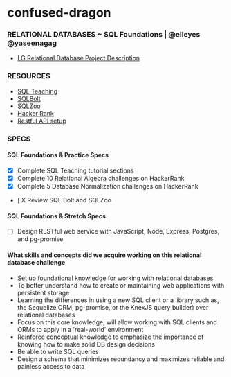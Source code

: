 # confused-dragon

### RELATIONAL DATABASES ~ SQL Foundations | @elleyes @yaseenagag

- [LG Relational Database Project Description](https://github.com/GuildCrafts/web-development-js/issues/96)

### RESOURCES

- [SQL Teaching](https://www.sqlteaching.com/)
- [SQLBolt](https://sqlbolt.com/)
- [SQLZoo](http://sqlzoo.net/)
- [Hacker Rank](https://www.hackerrank.com/domains/databases/relational-algebra)
- [Restful API setup](http://mherman.org/blog/2016/03/13/designing-a-restful-api-with-node-and-postgres/#.WCyqV6IrLb7)

### SPECS

#### SQL Foundations & Practice Specs

- [X] Complete SQL Teaching tutorial sections
- [X] Complete 10 Relational Algebra challenges on HackerRank
- [X] Complete 5 Database Normalization challenges on HackerRank
- [ X Review SQL Bolt and SQLZoo

#### SQL Foundations & Stretch Specs

- [ ] Design RESTful web service with JavaScript, Node, Express, Postgres, and pg-promise

#### What skills and concepts did we acquire working on this relational database challenge

- Set up foundational knowledge for working with relational databases
- To better understand how to create or maintaining web applications with persistent storage
- Learning the differences in using a new SQL client or a library such as, the Sequelize ORM, pg-promise, or the KnexJS query builder)  over relational databases
- Focus on this core knowledge, will allow working with SQL clients and ORMs to apply in a 'real-world' environment
- Reinforce conceptual knowledge to emphasize the importance of knowing how to make solid DB design decisions
- Be able to write SQL queries
- Design a schema that minimizes redundancy and maximizes reliable and painless access to data

